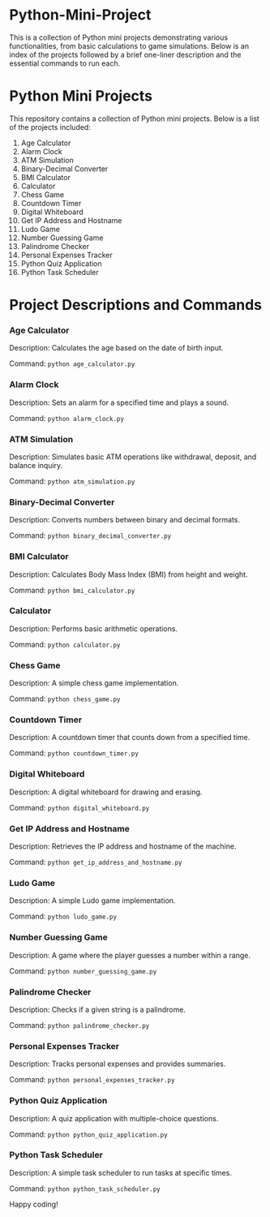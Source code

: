 # Python-Mini-Project


This is a collection of Python mini projects demonstrating various functionalities, from basic calculations to game simulations. 
Below is an index of the projects followed by a brief one-liner description and the essential commands to run each.

# Python Mini Projects

This repository contains a collection of Python mini projects. Below is a list of the projects included:

1. Age Calculator
2. Alarm Clock
3. ATM Simulation
4. Binary-Decimal Converter
5. BMI Calculator
6. Calculator
7. Chess Game
8. Countdown Timer
9. Digital Whiteboard
10. Get IP Address and Hostname
11. Ludo Game
12. Number Guessing Game
13. Palindrome Checker
14. Personal Expenses Tracker
15. Python Quiz Application
16. Python Task Scheduler

# Project Descriptions and Commands

### Age Calculator

Description: Calculates the age based on the date of birth input.

Command: ```python age_calculator.py```

### Alarm Clock

Description: Sets an alarm for a specified time and plays a sound.

Command: ```python alarm_clock.py```

### ATM Simulation

Description: Simulates basic ATM operations like withdrawal, deposit, and balance inquiry.

Command: ```python atm_simulation.py```

### Binary-Decimal Converter

Description: Converts numbers between binary and decimal formats.

Command: ```python binary_decimal_converter.py```

### BMI Calculator

Description: Calculates Body Mass Index (BMI) from height and weight.

Command: ```python bmi_calculator.py```

### Calculator

Description: Performs basic arithmetic operations.

Command: ```python calculator.py```

### Chess Game

Description: A simple chess game implementation.

Command: ```python chess_game.py```

### Countdown Timer

Description: A countdown timer that counts down from a specified time.

Command: ```python countdown_timer.py```

### Digital Whiteboard

Description: A digital whiteboard for drawing and erasing.

Command: ```python digital_whiteboard.py```

### Get IP Address and Hostname

Description: Retrieves the IP address and hostname of the machine.

Command: ```python get_ip_address_and_hostname.py```

### Ludo Game

Description: A simple Ludo game implementation.

Command: ```python ludo_game.py```

### Number Guessing Game

Description: A game where the player guesses a number within a range.

Command: ```python number_guessing_game.py```

### Palindrome Checker

Description: Checks if a given string is a palindrome.

Command: ```python palindrome_checker.py```

### Personal Expenses Tracker

Description: Tracks personal expenses and provides summaries.

Command: ```python personal_expenses_tracker.py```

### Python Quiz Application

Description: A quiz application with multiple-choice questions.

Command: ```python python_quiz_application.py```

### Python Task Scheduler

Description: A simple task scheduler to run tasks at specific times.

Command: ```python python_task_scheduler.py```






Happy coding!



